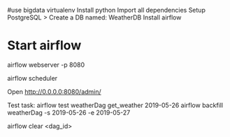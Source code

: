 #use bigdata virtualenv
Install python
Import all dependencies
Setup PostgreSQL > Create a DB named: WeatherDB
Install airflow

# Start airflow
airflow webserver -p 8080

airflow scheduler

Open http://0.0.0.0:8080/admin/

Test task: airflow test weatherDag get_weather 2019-05-26
airflow backfill weatherDag -s 2019-05-26 -e 2019-05-27

airflow clear <dag_id>


